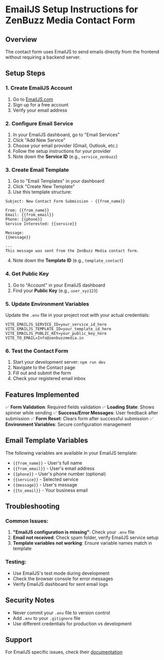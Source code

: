 # EmailJS Setup Instructions for ZenBuzz Media Contact Form

## Overview
The contact form uses EmailJS to send emails directly from the frontend without requiring a backend server.

## Setup Steps

### 1. Create EmailJS Account
1. Go to [EmailJS.com](https://www.emailjs.com/)
2. Sign up for a free account
3. Verify your email address

### 2. Configure Email Service
1. In your EmailJS dashboard, go to "Email Services"
2. Click "Add New Service"
3. Choose your email provider (Gmail, Outlook, etc.)
4. Follow the setup instructions for your provider
5. Note down the **Service ID** (e.g., `service_zenbuzz`)

### 3. Create Email Template
1. Go to "Email Templates" in your dashboard
2. Click "Create New Template"
3. Use this template structure:

```
Subject: New Contact Form Submission - {{from_name}}

From: {{from_name}}
Email: {{from_email}}
Phone: {{phone}}
Service Interested: {{service}}

Message:
{{message}}

---
This message was sent from the ZenBuzz Media contact form.
```

4. Note down the **Template ID** (e.g., `template_contact`)

### 4. Get Public Key
1. Go to "Account" in your EmailJS dashboard
2. Find your **Public Key** (e.g., `user_xyz123`)

### 5. Update Environment Variables
Update the `.env` file in your project root with your actual credentials:

```env
VITE_EMAILJS_SERVICE_ID=your_service_id_here
VITE_EMAILJS_TEMPLATE_ID=your_template_id_here
VITE_EMAILJS_PUBLIC_KEY=your_public_key_here
VITE_TO_EMAIL=Info@zenbuzzmedia.in
```

### 6. Test the Contact Form
1. Start your development server: `npm run dev`
2. Navigate to the Contact page
3. Fill out and submit the form
4. Check your registered email inbox

## Features Implemented

✅ **Form Validation**: Required fields validation
✅ **Loading State**: Shows spinner while sending
✅ **Success/Error Messages**: User feedback after submission
✅ **Form Reset**: Clears form after successful submission
✅ **Environment Variables**: Secure configuration management

## Email Template Variables

The following variables are available in your EmailJS template:
- `{{from_name}}` - User's full name
- `{{from_email}}` - User's email address
- `{{phone}}` - User's phone number (optional)
- `{{service}}` - Selected service
- `{{message}}` - User's message
- `{{to_email}}` - Your business email

## Troubleshooting

### Common Issues:
1. **"EmailJS configuration is missing"**: Check your `.env` file
2. **Email not received**: Check spam folder, verify EmailJS service setup
3. **Template variables not working**: Ensure variable names match in template

### Testing:
- Use EmailJS's test mode during development
- Check the browser console for error messages
- Verify EmailJS dashboard for sent email logs

## Security Notes
- Never commit your `.env` file to version control
- Add `.env` to your `.gitignore` file
- Use different credentials for production vs development

## Support
For EmailJS specific issues, check their [documentation](https://www.emailjs.com/docs/)

